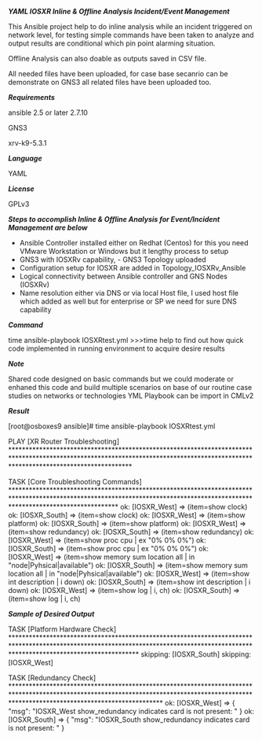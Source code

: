 *****YAML IOSXR Inline & Offline Analysis Incident/Event Management*****

This Ansible project help to do inline analysis while an incident triggered on network level, for testing simple commands have been taken to analyze and output results are conditional which pin point alarming situation.

Offline Analysis can also doable as outputs saved in CSV file.

All needed files have been uploaded, for case base secanrio can be demonstrate on GNS3 all related files have been uploaded too.

*****Requirements*****

ansible 2.5 or later 2.7.10

GNS3

xrv-k9-5.3.1


*****Language*****

YAML


*****License*****

GPLv3


*****Steps to accomplish Inline & Offline Analysis for Event/Incident Management are below*****

- Ansible Controller installed either on Redhat (Centos) for this you need VMware Workstation or Windows but it lengthy process to setup
- GNS3 with IOSXRv capability, - GNS3 Topology uploaded
- Configuration setup for IOSXR are added in Topology_IOSXRv_Ansible
- Logical connectivity between Ansible controller and GNS Nodes (IOSXRv)
- Name resolution either via DNS or via local Host file, I used host file which added as well but for enterprise or SP we need for sure DNS capability


*****Command*****

time ansible-playbook IOSXRtest.yml >>>time help to find out how quick code implemented in running environment to acquire desire results


*****Note*****

Shared code designed on basic commands but we could moderate or enhaned this code and build multiple scenarios on base of our routine case studies on networks or technologies
YML Playbook can be import in CMLv2


*****Result*****

[root@osboxes9 ansible]# time ansible-playbook IOSXRtest.yml

PLAY [XR Router Troubleshooting] **********************************************************************************************************************************************************************************

TASK [Core Troubleshooting Commands] ******************************************************************************************************************************************************************************
ok: [IOSXR_West] => (item=show clock)
ok: [IOSXR_South] => (item=show clock)
ok: [IOSXR_West] => (item=show platform)
ok: [IOSXR_South] => (item=show platform)
ok: [IOSXR_West] => (item=show redundancy)
ok: [IOSXR_South] => (item=show redundancy)
ok: [IOSXR_West] => (item=show proc cpu | ex "0%      0%       0%")
ok: [IOSXR_South] => (item=show proc cpu | ex "0%      0%       0%")
ok: [IOSXR_West] => (item=show memory sum location all | in "node|Pyhsical|available")
ok: [IOSXR_South] => (item=show memory sum location all | in "node|Pyhsical|available")
ok: [IOSXR_West] => (item=show int description | i down)
ok: [IOSXR_South] => (item=show int description | i down)
ok: [IOSXR_West] => (item=show log | i, ch)
ok: [IOSXR_South] => (item=show log | i, ch)


*****Sample of Desired Output*****

TASK [Platform Hardware Check] ************************************************************************************************************************************************************************************
skipping: [IOSXR_South]
skipping: [IOSXR_West]

TASK [Redundancy Check] *******************************************************************************************************************************************************************************************
ok: [IOSXR_West] => {
    "msg": "IOSXR_West show_redundancy indicates card is not present: "
}
ok: [IOSXR_South] => {
    "msg": "IOSXR_South show_redundancy indicates card is not present: "
}
